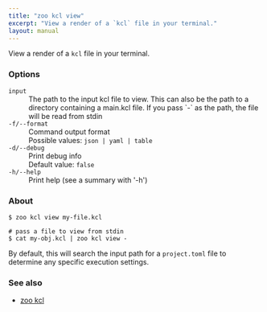 ```yaml
---
title: "zoo kcl view"
excerpt: "View a render of a `kcl` file in your terminal."
layout: manual
---
```


View a render of a `kcl` file in your terminal.

### Options

<dl class="flags">
   <dt><code>input</code></dt>
   <dd>The path to the input kcl file to view. This can also be the path to a directory containing a main.kcl file. If you pass `-` as the path, the file will be read from stdin</dd>

   <dt><code>-f/--format</code></dt>
   <dd>Command output format<br/>Possible values: <code>json | yaml | table</code></dd>

   <dt><code>-d/--debug</code></dt>
   <dd>Print debug info<br/>Default value: <code>false</code></dd>

   <dt><code>-h/--help</code></dt>
   <dd>Print help (see a summary with '-h')</dd>
</dl>


### About

```
$ zoo kcl view my-file.kcl

# pass a file to view from stdin
$ cat my-obj.kcl | zoo kcl view -
```

By default, this will search the input path for a `project.toml` file to determine any specific execution settings.

### See also

* [zoo kcl](./zoo_kcl)